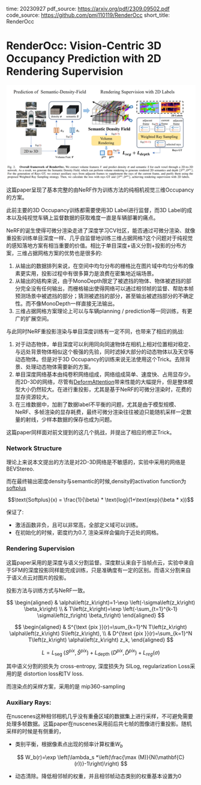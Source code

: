 time: 20230927
pdf_source: https://arxiv.org/pdf/2309.09502.pdf
code_source: https://github.com/pmj110119/RenderOcc
short_title: RenderOcc

# RenderOcc: Vision-Centric 3D Occupancy Prediction with 2D Rendering Supervision

![image](res/renderocc.png)

这篇paper呈现了基本完整的由NeRF作为训练方法的纯相机视觉三维Occupancy的方案。

此前主要的3D Occupancy训练都需要使用3D Label进行监督，而3D Label的成本以及纯视觉车辆上监督数据的获取难度一直是车辆部署的痛点。

NeRF的诞生使得可微分渲染走进了深度学习CV社区，能否通过可微分渲染、就像重投影训练单目深度一样、几乎自监督地训练三维占据网格?这个问题对于纯视觉的感知落地方案有相当重要的价值。相比于单目深度+语义分割+投影的分布方案，三维占据网格方案的优势也是很多的:

1. 从输出的数据排列来说，在空间中均匀分布的栅格比在图片域中均匀分布的像素更实用，投影过程中有很多算力是浪费在密集地近端场景。
2. 从输出的结构来说，由于MonoDepth限定了被遮挡的物体、物体被遮挡的部分完全没有任何输出，而栅格输出使得网络可以通过相邻帧的监督、帮助本帧预测场景中被遮挡的部分；猜测被遮挡的部分，甚至输出被遮挡部分的不确定性。而不像MonoDepth一样直接无法输出。
3. 三维占据网格方案理论上可以与车辆planning / prediction等一同训练，有更广的扩展空间。

与此同时NeRF重投影渲染与单目深度训练有一定不同，也带来了相应的挑战:

1. 对于动态物体，单目深度可以利用同向同速物体在相机上相对位置相对稳定、与远处背景物体相似这个极强的先验，同时滤掉大部分的动态物体以及天空等动态物体。但是对于3D Occupancy的训练来说无法使用这个Trick。去除背景、处理动态物体需要新的方案。
2. 单目深度网络基本由纯卷积网络组成，网络组成简单、速度快、占用显存少。而2D-3D的网络，尽管有[DeformAttention](../other_categories/object_detection_2D/deformable_detr.md)带来性能的大幅提升，但是整体模型大小仍然较大。在进行重投影，尤其是基于NeRF的可微分渲染时，花费的显存资源较大。
3. 在三维数据中，加剧了数据label不平衡的问题，尤其是由于模型规模、NeRF、多帧渲染的显存耗费，最终可微分渲染往往被迫只能随机采样一定数量的射线，少样本数据的保存也成为问题。

这篇paper同样面对前文提到的这几个挑战，并提出了相应的修正Trick。

### Network Structure

理论上来说本文提出的方法是对2D-3D网络是不敏感的，实验中采用的网络是BEVStereo.

而在最终输出密度density与semantic的时候,density的activation function为 [softplus](https://pytorch.org/docs/stable/generated/torch.nn.Softplus.html)

$$\text{Softplus}(x) = \frac{1}{\beta} * \text{log}(1+\text{exp}(\beta * x))$$

保证了:

- 激活函数非负，且可以非常高，全部定义域可以训练。
- 在初始化的时候，密度约为0.7, 渲染采样会偏向于近处的网格。

### Rendering Supervision

这篇paper采用的是深度与语义分割监督。深度默认来自于当帧点云，实验中来自于SFM的深度投影同样能完成训练，只是准确度有一定的区别。而语义分割来自于语义点云对图片的投影。

投影方法与训练方式与NeRF一致。

$$
\begin{aligned}
& \alpha\left(z_k\right)=1-\exp \left(-\sigma\left(z_k\right) \beta_k\right) \\
& T\left(z_k\right)=\exp \left(-\sum_{t=1}^{k-1} \sigma\left(z_t\right) \beta_t\right)
\end{aligned}
$$

$$
\begin{aligned}
& S^{\text {pix }}(r)=\sum_{k=1}^N T\left(z_k\right) \alpha\left(z_k\right) S\left(z_k\right), \\
& D^{\text {pix }}(r)=\sum_{k=1}^N T\left(z_k\right) \alpha\left(z_k\right) z_k,
\end{aligned}
$$

$$
L=L_{\text {seg }}\left(S^{p i x}, \hat{S}^{p i x}\right)+L_{\text {depth }}\left(D^{p i x}, \hat{D}^{p i x}\right)+L_{r e g}(\sigma)
$$

其中语义分割的损失为 cross-entropy, 深度损失为 SILog, regularization Loss采用的是 distortion loss和TV loss.

而渲染点的采样方案，采用的是 mip360-sampling



### Auxiliary Rays:

在nuscenes这种相邻相机几乎没有重叠区域的数据集上进行采样，不可避免需要处理多帧数据。这篇paper在nuscenes采用前后共七帧的图像进行重投影。随机采样的时候是有侧重的，

- 类别平衡，根据像素点出现的频率计算权重$W_b$

$$
W_b(r)=\exp \left(\lambda_s *\left(\frac{\max (M)}{N(\mathbf{C}(r))}-1\right)\right)
$$

- 动态清除。降低相邻帧的权重，并且相邻帧动态类别的权重基本设置为0


